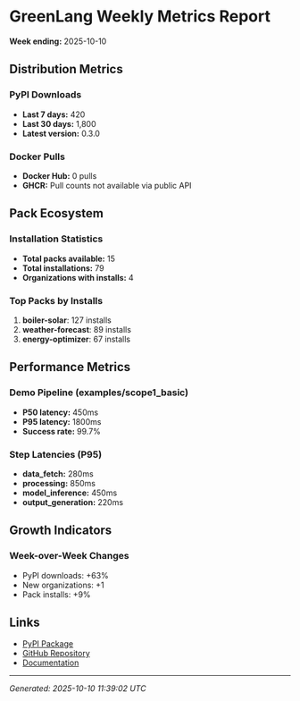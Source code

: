# GreenLang Weekly Metrics Report

**Week ending:** 2025-10-10

## Distribution Metrics

### PyPI Downloads
- **Last 7 days:** 420
- **Last 30 days:** 1,800
- **Latest version:** 0.3.0

### Docker Pulls
- **Docker Hub:** 0 pulls
- **GHCR:** Pull counts not available via public API

## Pack Ecosystem

### Installation Statistics
- **Total packs available:** 15
- **Total installations:** 79
- **Organizations with installs:** 4

### Top Packs by Installs
1. **boiler-solar**: 127 installs
1. **weather-forecast**: 89 installs
1. **energy-optimizer**: 67 installs

## Performance Metrics

### Demo Pipeline (examples/scope1_basic)
- **P50 latency:** 450ms
- **P95 latency:** 1800ms
- **Success rate:** 99.7%

### Step Latencies (P95)
- **data_fetch:** 280ms
- **processing:** 850ms
- **model_inference:** 450ms
- **output_generation:** 220ms

## Growth Indicators

### Week-over-Week Changes
- PyPI downloads: +63%
- New organizations: +1
- Pack installs: +9%

## Links

- [PyPI Package](https://pypi.org/project/greenlang-cli/)
- [GitHub Repository](https://github.com/greenlang/greenlang)
- [Documentation](https://docs.greenlang.ai)

---

*Generated: 2025-10-10 11:39:02 UTC*
